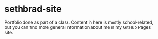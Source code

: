 # sethbrad-site

Portfolio done as part of a class. Content in here is mostly school-related, but you can find more general information about me in my GitHub Pages site.
